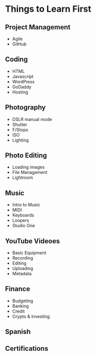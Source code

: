 
# Things to Learn First

## Project Management
- Agile
- GitHub

## Coding
- HTML
- Javascript
- WordPress
- GoDaddy
- Hosting

## Photography
- DSLR manual mode
- Shutter
- F/Stops
- ISO
- Lighting

## Photo Editing
- Loading images
- File Management
- Lightroom

## Music
- Intro to Music
- MIDI
- Keyboards
- Loopers
- Studio One

## YouTube Videoes
- Basic Equipment
- Recording
- Editing
- Uploading
- Metadata

## Finance
- Budgeting
- Banking
- Credit
- Crypto & Investing

## Spanish

## Certifications
